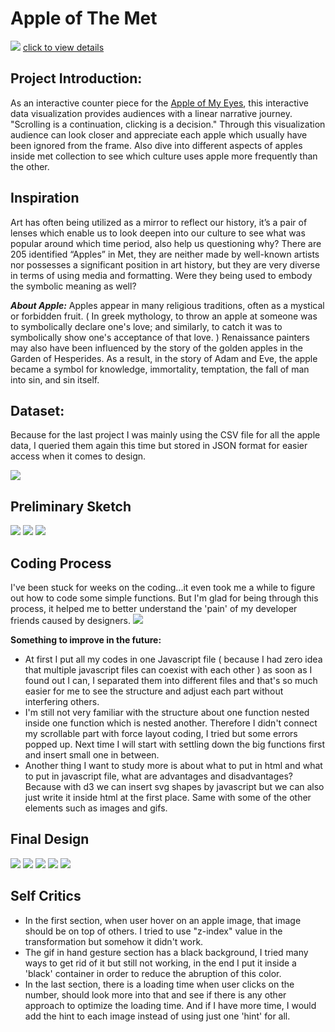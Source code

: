 
# Apple of The Met

![](finaldesign.png)
[click to view details](https://xingwei726.github.io/Major-Studio-1/Week10_InteractiveProject/test8/)

## Project Introduction:

As an interactive counter piece for the [Apple of My Eyes](https://github.com/Xingwei726/Major-Studio-1/tree/master/Qualitative), this interactive data visualization provides audiences with a linear narrative journey. "Scrolling is a continuation, clicking is a decision." Through this visualization audience can look closer and appreciate each apple which usually have been ignored from the frame. Also dive into different aspects of apples inside met collection to see which culture uses apple more frequently than the other.

## Inspiration
Art has often being utilized as a mirror to reflect our history, it’s a pair of lenses which enable us to look deepen into our culture to see what was popular around which time period, also help us questioning why? There are 205 identified “Apples” in Met, they are neither made by well-known artists nor possesses a significant position in art history, but they are very diverse in terms of using media and formatting. Were they being used to embody the symbolic meaning as well?

***About Apple:***
Apples appear in many religious traditions, often as a mystical or forbidden fruit.  ( In greek mythology, to throw an apple at someone was to symbolically declare one's love; and similarly, to catch it was to symbolically show one's acceptance of that love. ) Renaissance painters may also have been influenced by the story of the golden apples in the Garden of Hesperides. As a result, in the story of Adam and Eve, the apple became a symbol for knowledge, immortality, temptation, the fall of man into sin, and sin itself.


## Dataset:
Because for the last project I was mainly using the CSV file for all the apple data, I queried them again this time but stored in JSON format for easier access when it comes to design.

![](datasorting.png)


## Preliminary Sketch

![](1.png)
![](2.png)
![](3.png)


## Coding Process
I've been stuck for weeks on the coding...it even took me a while to figure out how to code some simple functions. But I'm glad for being through this process, it helped me to better understand the 'pain' of my developer friends caused by designers. 
![](codingprocess.png)

**Something to improve in the future:**
 - At first I put all my codes in one Javascript file ( because I had zero idea that multiple javascript files can coexist with each other ) as soon as I found out I can, I separated them into different files and that's so much easier for me to see the structure and adjust each part without interfering others.
 - I'm still not very familiar with the structure about one function nested inside one function which is nested another. Therefore I didn't connect my scrollable part with force layout coding, I tried but some errors popped up. Next time I will start with settling down the big functions first and insert small one in between.
 - Another thing I want to study more is about what to put in html and what to put in javascript file, what are advantages and disadvantages? Because with d3 we can insert svg shapes by javascript but we can also just write it inside html at the first place. Same with some of the other elements such as images and gifs.


## Final Design

![](H1.png)
![](S1.png)
![](S2.png)
![](S3.png)
![](S4.png)


## Self Critics
- In the first section, when user hover on an apple image, that image should be on top of others. I tried to use "z-index" value in the transformation but somehow it didn't work.
- The gif in hand gesture section has a black background, I tried many ways to get rid of it but still not working, in the end I put it inside a 'black' container in order to reduce the abruption of this color.
- In the last section, there is a loading time when user clicks on the number, should look more into that and see if there is any other approach to optimize the loading time. And if I have more time, I would add the hint to each image instead of using just one 'hint' for all.